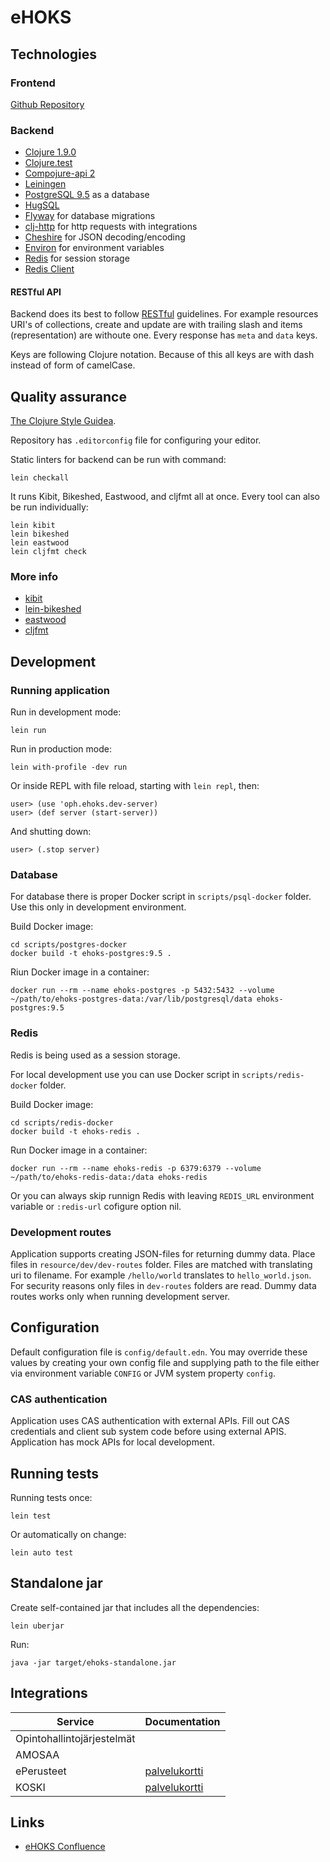 # eHOKS

## Technologies

### Frontend

[Github Repository](https://github.com/Opetushallitus/ehoks-ui)

### Backend

+ [Clojure 1.9.0](https://clojure.org/)
+ [Clojure.test](https://clojure.github.io/clojure/clojure.test-api.html)
+ [Compojure-api 2](https://github.com/metosin/compojure-api/)
+ [Leiningen](https://leiningen.org/)
+ [PostgreSQL 9.5](https://www.postgresql.org/docs/9.5/static/index.html) as a
database
+ [HugSQL](https://www.hugsql.org/)
+ [Flyway](https://flywaydb.org/) for database migrations
+ [clj-http](https://github.com/dakrone/clj-http) for http requests with
integrations
+ [Cheshire](https://github.com/dakrone/cheshire) for JSON decoding/encoding
+ [Environ](https://github.com/weavejester/environ) for environment variables
+ [Redis](https://redis.io/) for session storage
+ [Redis Client](https://github.com/ptaoussanis/carmine)

#### RESTful API
Backend does its best to follow
[RESTful](https://en.wikipedia.org/wiki/Representational_state_transfer)
guidelines. For example resources URI's of collections, create and update are
with trailing slash and items (representation) are withoute one. Every response
has `meta` and `data` keys.

Keys are following Clojure notation. Because of this all keys are with dash
instead of form of camelCase.

## Quality assurance

[The Clojure Style Guidea](https://github.com/bbatsov/clojure-style-guide).

Repository has `.editorconfig` file for configuring your editor.

Static linters for backend can be run with command:

``` shell
lein checkall
```

It runs Kibit, Bikeshed, Eastwood, and cljfmt all at once. Every tool can also
be run individually:

``` shell
lein kibit
lein bikeshed
lein eastwood
lein cljfmt check
```

### More info

+ [kibit](https://github.com/jonase/kibit)
+ [lein-bikeshed](https://github.com/dakrone/lein-bikeshed)
+ [eastwood](https://github.com/jonase/eastwood)
+ [cljfmt](https://github.com/weavejester/cljfmt)

## Development

### Running application

Run in development mode:

``` shell
lein run
```

Run in production mode:

``` shell
lein with-profile -dev run
```

Or inside REPL with file reload, starting with `lein repl`, then:

``` repl
user> (use 'oph.ehoks.dev-server)
user> (def server (start-server))
```

And shutting down:

``` repl
user> (.stop server)
```

### Database

For database there is proper Docker script in `scripts/psql-docker` folder. Use
this only in development environment.

Build Docker image:

``` shell
cd scripts/postgres-docker
docker build -t ehoks-postgres:9.5 .
```

Riun Docker image in a container:

``` shell
docker run --rm --name ehoks-postgres -p 5432:5432 --volume ~/path/to/ehoks-postgres-data:/var/lib/postgresql/data ehoks-postgres:9.5
```

### Redis

Redis is being used as a session storage.

For local development use you can use Docker script in `scripts/redis-docker`
folder.

Build Docker image:

``` shell
cd scripts/redis-docker
docker build -t ehoks-redis .
```

Run Docker image in a container:

``` shell
docker run --rm --name ehoks-redis -p 6379:6379 --volume ~/path/to/ehoks-redis-data:/data ehoks-redis
```

Or you can always skip runnign Redis with leaving `REDIS_URL` environment
variable or `:redis-url` cofigure option nil.

### Development routes

Application supports creating JSON-files for returning dummy data. Place files
in `resource/dev/dev-routes` folder. Files are matched with translating uri to
filename. For example `/hello/world` translates to `hello_world.json`. For
security reasons only files in `dev-routes` folders are read. Dummy data routes
works only when running development server.

## Configuration

Default configuration file is `config/default.edn`. You may override
these values by creating your own config file and supplying path to the
file either via environment variable `CONFIG` or JVM system property
`config`.

### CAS authentication

Application uses CAS authentication with external APIs. Fill out CAS credentials
and client sub system code before using external APIS. Application has mock APIs
for local development.

## Running tests

Running tests once:

``` shell
lein test
```

Or automatically on change:

``` shell
lein auto test
```

## Standalone jar

Create self-contained jar that includes all the dependencies:

```
lein uberjar
```

Run:

``` shell
java -jar target/ehoks-standalone.jar
```

## Integrations

Service | Documentation
--------|--------------
Opintohallintojärjestelmät |
AMOSAA |
ePerusteet | [palvelukortti](https://confluence.csc.fi/display/OPHPALV/ePerusteet)
KOSKI | [palvelukortti](https://confluence.csc.fi/display/OPHPALV/Koski-palvelukortti)

## Links

+ [eHOKS Confluence](https://confluence.csc.fi/display/OPHPALV/eHOKS+-+hanke)
